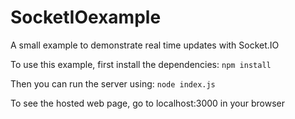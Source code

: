 # SocketIOexample
A small example to demonstrate real time updates with Socket.IO

To use this example, first install the dependencies:
`npm install`

Then you can run the server using:
`node index.js`

To see the hosted web page, go to localhost:3000 in your browser
